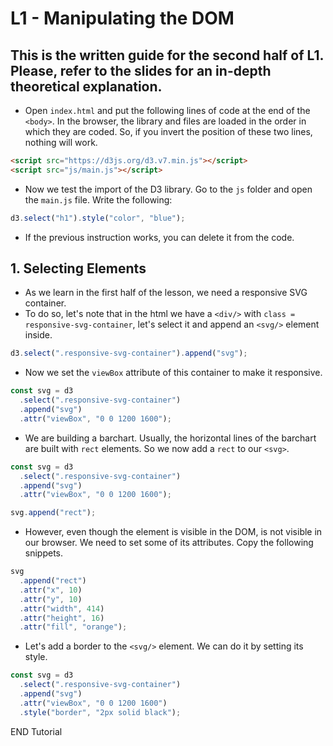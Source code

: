 # L1 - Manipulating the DOM

## This is the written guide for the second half of L1. Please, refer to the slides for an in-depth theoretical explanation.

- Open `index.html` and put the following lines of code at the end of the `<body>`. In the browser, the library and files are loaded in the order in which they are coded. So, if you invert the position of these two lines, nothing will work.

```html
<script src="https://d3js.org/d3.v7.min.js"></script>
<script src="js/main.js"></script>
```

- Now we test the import of the D3 library. Go to the `js` folder and open the `main.js` file. Write the following:

```js
d3.select("h1").style("color", "blue");
```

- If the previous instruction works, you can delete it from the code.

## 1. Selecting Elements

- As we learn in the first half of the lesson, we need a responsive SVG container.
- To do so, let's note that in the html we have a `<div/>` with `class = responsive-svg-container`, let's select it and append an `<svg/>` element inside.

```js
d3.select(".responsive-svg-container").append("svg");
```

- Now we set the `viewBox` attribute of this container to make it responsive.

```js
const svg = d3
  .select(".responsive-svg-container")
  .append("svg")
  .attr("viewBox", "0 0 1200 1600");
```

- We are building a barchart. Usually, the horizontal lines of the barchart are built with `rect` elements. So we now add a `rect` to our `<svg>`.

```js
const svg = d3
  .select(".responsive-svg-container")
  .append("svg")
  .attr("viewBox", "0 0 1200 1600");

svg.append("rect");
```

- However, even though the element is visible in the DOM, is not visible in our browser. We need to set some of its attributes. Copy the following snippets.

```js
svg
  .append("rect")
  .attr("x", 10)
  .attr("y", 10)
  .attr("width", 414)
  .attr("height", 16)
  .attr("fill", "orange");
```

- Let's add a border to the `<svg/>` element. We can do it by setting its style.

```js
const svg = d3
  .select(".responsive-svg-container")
  .append("svg")
  .attr("viewBox", "0 0 1200 1600")
  .style("border", "2px solid black");
```

END Tutorial
